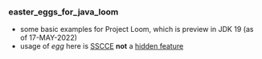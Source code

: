 ### easter_eggs_for_java_loom

- some basic examples for Project Loom, which is preview in JDK 19 (as of 17-MAY-2022) 
- usage of *egg* here is [SSCCE](http://sscce.org/) **not** a [hidden feature](https://en.wikipedia.org/wiki/Easter_egg_(media))
